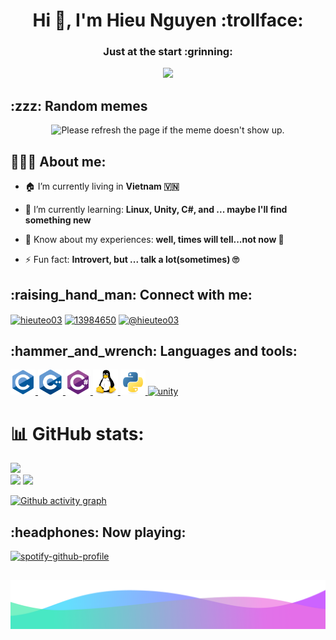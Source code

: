 <h1 align="center">Hi 👋, I'm Hieu Nguyen :trollface:</h1>
<h3 align="center">Just at the start :grinning:</h3>

<div align="center">
  <img src="https://camo.githubusercontent.com/5ddf73ad3a205111cf8c686f687fc216c2946a75005718c8da5b837ad9de78c9/68747470733a2f2f7468756d62732e6766796361742e636f6d2f4576696c4e657874446576696c666973682d736d616c6c2e676966"/>
</div>

<h2>:zzz: Random memes</h2>
<div align="center">
  <img src='https://random-memer.herokuapp.com/' title="Meme" alt="Please refresh the page if the meme doesn't show up.">
</div>

<h2 align="left">👨🏻‍💻 About me:</h2>

- :house: I’m currently living in **Vietnam :vietnam:**

- 🌱 I’m currently learning: **Linux, Unity, C#, and ... maybe I'll find something new**

- 📄 Know about my experiences: **well, times will tell...not now 🥲**

- ⚡ Fun fact: **Introvert, but ... talk a lot(sometimes) 🙄**

<h2 align="left">:raising_hand_man: Connect with me:</h2>
<p align="left">
<a href="https://twitter.com/hieuteo03" target="blank"><img align="center" src="https://raw.githubusercontent.com/rahuldkjain/github-profile-readme-generator/master/src/images/icons/Social/twitter.svg" alt="hieuteo03" height="30" width="40" /></a>
<a href="https://stackoverflow.com/users/13984650" target="blank"><img align="center" src="https://raw.githubusercontent.com/rahuldkjain/github-profile-readme-generator/master/src/images/icons/Social/stack-overflow.svg" alt="13984650" height="30" width="40" /></a>
<a href="https://www.hackerrank.com/@hieuteo03" target="blank"><img align="center" src="https://raw.githubusercontent.com/rahuldkjain/github-profile-readme-generator/master/src/images/icons/Social/hackerrank.svg" alt="@hieuteo03" height="30" width="40" /></a>
</p>

<h2 align="left">:hammer_and_wrench: Languages and tools:</h2>
<p align="left"> <a href="https://www.cprogramming.com/" target="_blank" rel="noreferrer"> <img src="https://raw.githubusercontent.com/devicons/devicon/master/icons/c/c-original.svg" alt="c" width="40" height="40"/> </a> <a href="https://www.w3schools.com/cpp/" target="_blank" rel="noreferrer"> <img src="https://raw.githubusercontent.com/devicons/devicon/master/icons/cplusplus/cplusplus-original.svg" alt="cplusplus" width="40" height="40"/> </a> <a href="https://www.w3schools.com/cs/" target="_blank" rel="noreferrer"> <img src="https://raw.githubusercontent.com/devicons/devicon/master/icons/csharp/csharp-original.svg" alt="csharp" width="40" height="40"/> </a> <a href="https://www.linux.org/" target="_blank" rel="noreferrer"> <img src="https://raw.githubusercontent.com/devicons/devicon/master/icons/linux/linux-original.svg" alt="linux" width="40" height="40"/> </a> <a href="https://www.python.org" target="_blank" rel="noreferrer"> <img src="https://raw.githubusercontent.com/devicons/devicon/master/icons/python/python-original.svg" alt="python" width="40" height="40"/> </a> <a href="https://unity.com/" target="_blank" rel="noreferrer"> <img src="https://www.vectorlogo.zone/logos/unity3d/unity3d-icon.svg" alt="unity" width="40" height="40"/> </a> </p>

# 📊 GitHub stats:
![](https://github-readme-stats.vercel.app/api/top-langs/?username=duchiu03&theme=midnight-purple&hide_border=true&include_all_commits=false&count_private=false&layout=compact)<br/>
![](https://github-readme-stats.vercel.app/api?username=duchiu03&theme=midnight-purple&hide_border=true&include_all_commits=false&count_private=false)
![](https://github-readme-streak-stats.herokuapp.com/?user=duchiu03&theme=midnight-purple&hide_border=true)<br/>

[![Github activity graph](https://activity-graph.herokuapp.com/graph?username=duchiu03&theme=react-dark)](https://github.com/ashutosh00710/github-readme-activity-graph) 

<h2>:headphones: Now playing:</h2>

[![spotify-github-profile](https://spotify-github-profile.vercel.app/api/view?uid=223ftcs7mqn56zm3bqfuld7fa&cover_image=true&theme=default&bar_color=57e389)](https://spotify-github-profile.vercel.app/api/view?uid=223ftcs7mqn56zm3bqfuld7fa&redirect=true)

<h2></h2>
<p><img src="https://github.com/itstommi/itstommi/raw/main/Gradients.png"<p>
